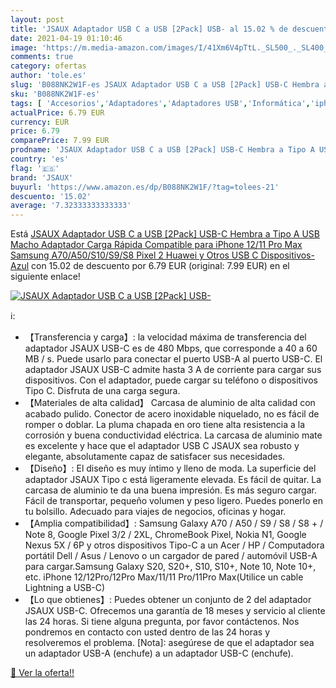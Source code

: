 ```yaml
---
layout: post
title: 'JSAUX Adaptador USB C a USB [2Pack] USB- al 15.02 % de descuento'
date: 2021-04-19 01:10:46
image: 'https://m.media-amazon.com/images/I/41Xm6V4pTtL._SL500_._SL400_.jpg'
comments: true
category: ofertas
author: 'tole.es'
slug: 'B088NK2W1F-es JSAUX Adaptador USB C a USB [2Pack] USB-C Hembra a Tipo A...'
sku: 'B088NK2W1F-es'
tags: [ 'Accesorios','Adaptadores','Adaptadores USB','Informática','iphone','jsaux', ]
actualPrice: 6.79 EUR
currency: EUR
price: 6.79
comparePrice: 7.99 EUR
prodname: 'JSAUX Adaptador USB C a USB [2Pack] USB-C Hembra a Tipo A USB Macho Adaptador Carga Rápida Compatible para iPhone 12/11 Pro Max Samsung A70/A50/S10/S9/S8 Pixel 2 Huawei y Otros USB C Dispositivos-Azul'
country: 'es'
flag: '🇪🇸'
brand: 'JSAUX'
buyurl: 'https://www.amazon.es/dp/B088NK2W1F/?tag=tolees-21'
descuento: '15.02'
average: '7.32333333333333'
---
```


Está [JSAUX Adaptador USB C a USB [2Pack] USB-C Hembra a Tipo A USB Macho Adaptador Carga Rápida Compatible para iPhone 12/11 Pro Max Samsung A70/A50/S10/S9/S8 Pixel 2 Huawei y Otros USB C Dispositivos-Azul](https://www.amazon.es/dp/B088NK2W1F/?tag=tolees-21) con 15.02 de descuento por 6.79 EUR (original: 7.99 EUR) en el siguiente enlace!

[![JSAUX Adaptador USB C a USB [2Pack] USB-](https://m.media-amazon.com/images/I/41Xm6V4pTtL._SL500_._SL400_.jpg)](https://www.amazon.es/dp/B088NK2W1F/?tag=tolees-21)

ℹ️:

- 【Transferencia y carga】: la velocidad máxima de transferencia del adaptador JSAUX USB-C es de 480 Mbps, que corresponde a 40 a 60 MB / s. Puede usarlo para conectar el puerto USB-A al puerto USB-C. El adaptador JSAUX USB-C admite hasta 3 A de corriente para cargar sus dispositivos. Con el adaptador, puede cargar su teléfono o dispositivos Tipo C. Disfruta de una carga segura.
- 【Materiales de alta calidad】 Carcasa de aluminio de alta calidad con acabado pulido. Conector de acero inoxidable niquelado, no es fácil de romper o doblar. La pluma chapada en oro tiene alta resistencia a la corrosión y buena conductividad eléctrica. La carcasa de aluminio mate es excelente y hace que el adaptador USB C JSAUX sea robusto y elegante, absolutamente capaz de satisfacer sus necesidades.
- 【Diseño】: El diseño es muy íntimo y lleno de moda. La superficie del adaptador JSAUX Tipo c está ligeramente elevada. Es fácil de quitar. La carcasa de aluminio te da una buena impresión. Es más seguro cargar. Fácil de transportar, pequeño volumen y peso ligero. Puedes ponerlo en tu bolsillo. Adecuado para viajes de negocios, oficinas y hogar.
- 【Amplia compatibilidad】: Samsung Galaxy A70 / A50 / S9 / S8 / S8 + / Note 8, Google Pixel 3/2 / 2XL, ChromeBook Pixel, Nokia N1, Google Nexus 5X / 6P y otros dispositivos Tipo-C a un Acer / HP / Computadora portátil Dell / Asus / Lenovo o un cargador de pared / automóvil USB-A para cargar.Samsung Galaxy S20, S20+, S10, S10+, Note 10, Note 10+, etc. iPhone 12/12Pro/12Pro Max/11/11 Pro/11Pro Max(Utilice un cable Lightning a USB-C)
- 【Lo que obtienes】: Puedes obtener un conjunto de 2 del adaptador JSAUX USB-C. Ofrecemos una garantía de 18 meses y servicio al cliente las 24 horas. Si tiene alguna pregunta, por favor contáctenos. Nos pondremos en contacto con usted dentro de las 24 horas y resolveremos el problema. [Nota]: asegúrese de que el adaptador sea un adaptador USB-A (enchufe) a un adaptador USB-C (enchufe).

[🛒 Ver la oferta!!](https://www.amazon.es/dp/B088NK2W1F/?tag=tolees-21)
